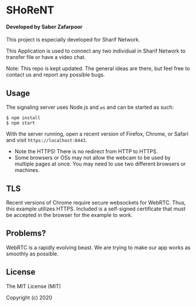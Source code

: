 SHoReNT
==============

#### Developed by Saber Zafarpoor

This project is especially developed for Sharif Network.

This Application is used to connect any two individual in Sharif Network to transfer file or have a video chat.

Note: This repo is kept updated. The general ideas are there, but feel free to contact us and report any possible bugs.


## Usage

The signaling server uses Node.js and `ws` and can be started as such:

```
$ npm install
$ npm start
```

With the server running, open a recent version of Firefox, Chrome, or Safari and visit `https://localhost:8443`.

* Note the HTTPS! There is no redirect from HTTP to HTTPS.
* Some browsers or OSs may not allow the webcam to be used by multiple pages at once. You may need to use two different browsers or machines.

## TLS

Recent versions of Chrome require secure websockets for WebRTC. Thus, this example utilizes HTTPS. Included is a self-signed certificate that must be accepted in the browser for the example to work.

## Problems?

WebRTC is a rapidly evolving beast. We are trying to make our app works as smoothly as possible.

## License

The MIT License (MIT)

Copyright (c) 2020
